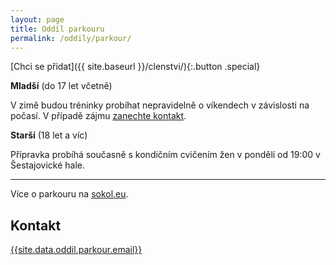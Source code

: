 ```yaml
---
layout: page
title: Oddíl parkouru
permalink: /oddily/parkour/
---
```


[Chci se přidat]({{ site.baseurl }}/clenstvi/){:.button .special}

**Mladší** (do 17 let včetně)

V zimě budou tréninky probíhat nepravidelně o víkendech v závislosti na počasí. V případě zájmu [zanechte kontakt](#f).

**Starší** (18 let a víc)

Přípravka probíhá současně s kondičním cvičením žen v pondělí od 19:00 v Šestajovické hale.

---

Více o parkouru na [sokol.eu](http://sokol.eu/obsah/3371/).

## Kontakt

[{{site.data.oddil.parkour.email}}](mailto:{{site.data.oddil.parkour.email}})